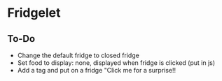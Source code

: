 # Fridgelet

## To-Do
- Change the default fridge to closed fridge
- Set food to display: none, displayed when fridge is clicked (put in js)
- Add a tag and put on a fridge "Click me for a surprise!!